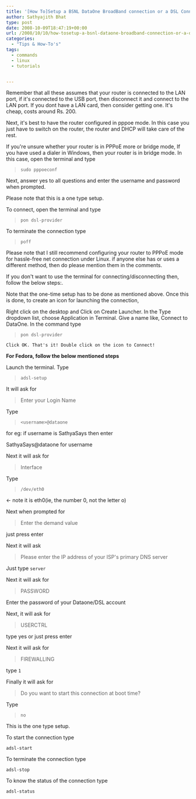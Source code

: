 ```yaml
---
title: '[How To]Setup a BSNL DataOne BroadBand connection or a DSL Connection in Linux'
author: Sathyajith Bhat
type: post
date: 2008-10-09T18:47:19+00:00
url: /2008/10/10/how-tosetup-a-bsnl-dataone-broadband-connection-or-a-dsl-connection-in-linux/
categories:
  - "Tips & How-To's"
tags:
  - commands
  - linux
  - tutorials


---
```


Remember that all these assumes that your router is connected to the LAN port, if it's connected to the USB port, then disconnect it and connect to the LAN port. If you dont have a LAN card, then consider getting one. It's cheap, costs around Rs. 200. 

Next, it's best to have the router configured in pppoe mode. In this case you just have to switch on the router, the router and DHCP will take care of the rest. 

If you're unsure whether your router is in PPPoE more or bridge mode, If you have used a dialer in Windows, then your router is in bridge mode. In this case, open the terminal and type 

> `sudo pppoeconf`

Next, answer yes to all questions and enter the username and password when prompted. 
  
Please note that this is a one type setup. 

To connect, open the terminal and type 

> `pon dsl-provider`

To terminate the connection type 

> `poff`

Please note that I still recommend configuring your router to PPPoE mode for hassle-free net connection under Linux. if anyone else has or uses a different method, then do please mention them in the comments.

If you don't want to use the terminal for connecting/disconnecting then, follow the below steps:.
  
Note that the one-time setup has to be done as mentioned above. Once this is done, to create an icon for launching the connection, 
  
Right click on the desktop and Click on Create Launcher. In the Type dropdown list, choose Application in Terminal. Give a name like, Connect to DataOne. In the command type 

> `pon dsl-provider`

`Click OK. That's it! Double click on the icon to Connect!`

**For Fedora, follow the below mentioned steps**

Launch the terminal. Type 

> `adsl-setup`

It will ask for

> Enter your Login Name

Type

> `<username>@dataone`

for eg: if username is SathyaSays then enter 
  
SathyaSays@dataone for username 
  
Next it will ask for

> Interface

Type

> `/dev/eth0`

<- note it is eth0(ie, the number 0, not the letter o) 

Next when prompted for 

> Enter the demand value

just press enter 

Next it will ask 

> Please enter the IP address of your ISP's primary DNS server

Just type `server`
  
Next it will ask for

> PASSWORD

Enter the password of your Dataone/DSL account

Next, it will ask for

> USERCTRL

type yes or just press enter 
  
Next it will ask for

> FIREWALLING

type `1`
  
Finally it will ask for 

> Do you want to start this connection at boot time?

Type

> `no`

This is the one type setup. 
  
To start the connection type 
  
`adsl-start`

To terminate the connection type 
  
`adsl-stop`
  
To know the status of the connection type 
  
`adsl-status`
